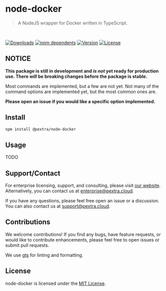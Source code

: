 # node-docker

>A NodeJS wrapper for Docker written in TypeScript.

<br>

[![Downloads](https://badgen.net/npm/dt/@pextra/node-docker)](https://www.npmjs.com/package/@pextra/node-docker)
[![npm dependents](https://badgen.net/npm/dependents/@pextra/node-docker)](https://www.npmjs.com/package/@pextra/node-docker?activeTab=dependents)
[![Version](https://badgen.net/npm/v/@pextra/node-docker)](https://www.npmjs.com/package/@pextra/node-docker)
[![License](https://badgen.net/npm/license/@pextra/node-docker)](https://opensource.org/license/mit/)

## NOTICE

**This package is still in development and *is not* yet ready for production use. There *will* be breaking changes before the package is stable.**

Most commands are implemented, but a few are not yet. Not many of the command options are implemented yet, but the most common ones are.

**Please open an issue if you would like a specific option implemented.**

## Install

```sh
npm install @pextra/node-docker
```

## Usage

TODO

## Support/Contact

For enterprise licensing, support, and consulting, please visit [our website](https://pextra.cloud/enterprise). Alternatively, you can contact us at [enterprise@pextra.cloud](mailto:support@pextra.cloud).

If you have any questions, please feel free open an issue or a discussion. You can also contact us at [support@pextra.cloud](mailto:support@pextra.cloud).

## Contributions

We welcome contributions! If you find any bugs, have feature requests, or would like to contribute enhancements, please feel free to open issues or submit pull requests.

We use [gts](https://github.com/google/gts) for linting and formatting.

## License

node-docker is licensed under the [MIT License](./LICENSE).
